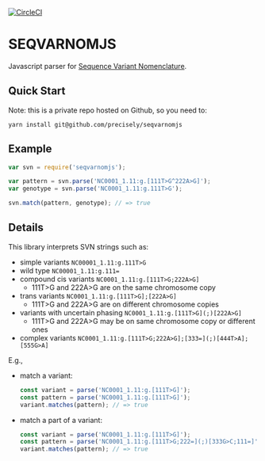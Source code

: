 [![CircleCI](https://circleci.com/gh/precisely/seqvarnomjs.svg?style=shield&circle-token=fd58587005dd18a7f4aac2cf5ad0a530aa65d7e9)](https://circleci.com/gh/precisely/seqvarnomjs)

# SEQVARNOMJS

Javascript parser for [Sequence Variant Nomenclature](http://varnomen.hgvs.org/ ).


## Quick Start

Note: this is a private repo hosted on Github, so you need to:
```shell
yarn install git@github.com/precisely/seqvarnomjs
```

## Example
```javascript
var svn = require('seqvarnomjs');

var pattern = svn.parse('NC0001_1.11:g.[111T>G^222A>G]');
var genotype = svn.parse('NC0001_1.11:g.111T>G');

svn.match(pattern, genotype); // => true
```

## Details

This library interprets SVN strings such as:

* simple variants `NC00001_1.11:g.111T>G`
* wild type `NC00001_1.11:g.111=`
* compound cis variants `NC0001_1.11:g.[111T>G;222A>G]`
   - 111T>G and 222A>G are on the same chromosome copy
* trans variants `NC0001_1.11:g.[111T>G];[222A>G]`
   - 111T>G and 222A>G are on different chromosome copies
* variants with uncertain phasing `NC0001_1.11:g.[111T>G](;)[222A>G]`
   - 111T>G and 222A>G may be on same chromosome copy or different ones
* complex variants `NC0001_1.11:g.[111T>G;222A>G];[333=](;)[444T>A];[555G>A]`

E.g.,

* match a variant:
  ```js
  const variant = parse('NC0001_1.11:g.[111T>G]');
  const pattern = parse('NC0001_1.11:g.[111T>G]');
  variant.matches(pattern); // => true
  ```
* match a part of a variant:
  ```js
  const variant = parse('NC0001_1.11:g.[111T>G]');
  const pattern = parse('NC0001_1.11:g.[111T>G;222=](;)[333G>C;111=]');
  variant.matches(pattern); // => true
  ```

